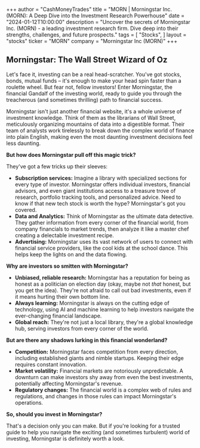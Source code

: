 +++
author = "CashMoneyTrades"
title = "MORN |  Morningstar Inc. (MORN): A Deep Dive into the Investment Research Powerhouse"
date = "2024-01-12T10:00:00"
description = "Uncover the secrets of Morningstar Inc. (MORN) - a leading investment research firm. Dive deep into their strengths, challenges, and future prospects."
tags = [
"Stocks",
]
layout = "stocks"
ticker = "MORN"
company = "Morningstar Inc (MORN)"
+++
        


## Morningstar: The Wall Street Wizard of Oz 

Let's face it, investing can be a real head-scratcher. You've got stocks, bonds, mutual funds – it's enough to make your head spin faster than a roulette wheel. But fear not, fellow investors! Enter Morningstar, the financial Gandalf of the investing world, ready to guide you through the treacherous (and sometimes thrilling) path to financial success.

Morningstar isn't just another financial website, it's a whole universe of investment knowledge. Think of them as the librarians of Wall Street, meticulously organizing mountains of data into a digestible format. Their team of analysts work tirelessly to break down the complex world of finance into plain English, making even the most daunting investment decisions feel less daunting.

**But how does Morningstar pull off this magic trick?**

They've got a few tricks up their sleeves:

* **Subscription services:** Imagine a library with specialized sections for every type of investor.  Morningstar offers individual investors, financial advisors, and even giant institutions access to a treasure trove of research, portfolio tracking tools, and personalized advice.  Need to know if that new tech stock is worth the hype? Morningstar's got you covered.  
* **Data and Analytics:** Think of Morningstar as the ultimate data detective. They gather information from every corner of the financial world, from company financials to market trends, then analyze it like a master chef creating a delectable investment recipe.
* **Advertising:** Morningstar uses its vast network of users to connect with financial service providers, like the cool kids at the school dance. This helps keep the lights on and the data flowing.

**Why are investors so smitten with Morningstar?**

* **Unbiased, reliable research:**  Morningstar has a reputation for being as honest as a politician on election day (okay, maybe not *that* honest, but you get the idea).  They're not afraid to call out bad investments, even if it means hurting their own bottom line.  
* **Always learning:** Morningstar is always on the cutting edge of technology, using AI and machine learning to help investors navigate the ever-changing financial landscape. 
* **Global reach:** They're not just a local library, they're a global knowledge hub, serving investors from every corner of the world.

**But are there any shadows lurking in this financial wonderland?**

* **Competition:** Morningstar faces competition from every direction, including established giants and nimble startups.  Keeping their edge requires constant innovation.
* **Market volatility:**  Financial markets are notoriously unpredictable.  A downturn can make investors shy away from even the best investments, potentially affecting Morningstar's revenue.
* **Regulatory changes:**  The financial world is a complex web of rules and regulations, and changes in those rules can impact Morningstar's operations.

**So, should you invest in Morningstar?**

That's a decision only you can make. But if you're looking for a trusted guide to help you navigate the exciting (and sometimes turbulent) world of investing, Morningstar is definitely worth a look. 

        